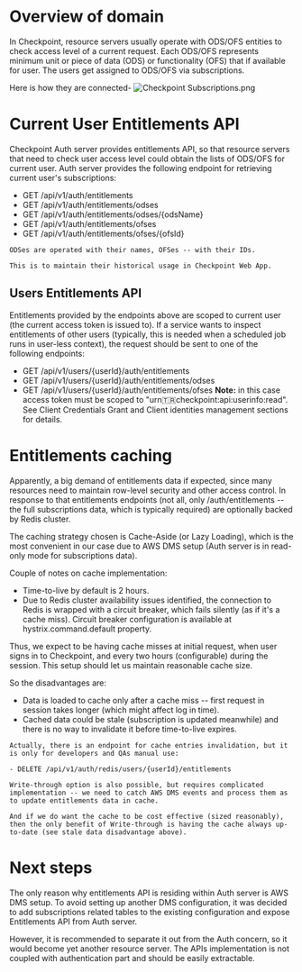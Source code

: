# Overview of domain
In Checkpoint, resource servers usually operate with ODS/OFS entities to check access level of a current request. Each ODS/OFS represents minimum unit or piece of data (ODS) or functionality (OFS) that if available for user. The users get assigned to ODS/OFS via subscriptions.

 

Here is how they are connected-
![Checkpoint Subscriptions.png](/.attachments/Checkpoint%20Subscriptions-f082443d-af7e-45a7-8711-39f7d9292335.png)


 

# Current User Entitlements API
Checkpoint Auth server provides entitlements API, so that resource servers that need to check user access level could obtain the lists of ODS/OFS for current user. Auth server provides the following endpoint for retrieving current user's subscriptions:

- GET /api/v1/auth/entitlements
- GET /api/v1/auth/entitlements/odses
- GET /api/v1/auth/entitlements/odses/{odsName}
- GET /api/v1/auth/entitlements/ofses
- GET /api/v1/auth/entitlements/ofses/{ofsId}

```
ODSes are operated with their names, OFSes -- with their IDs.

This is to maintain their historical usage in Checkpoint Web App.
```


## Users Entitlements API
Entitlements provided by the endpoints above are scoped to current user (the current access token is issued to). If a service wants to inspect entitlements of other users (typically, this is needed when a scheduled job runs in user-less context), the request should be sent to one of the following endpoints:

- GET /api/v1/users/{userId}/auth/entitlements
- GET /api/v1/users/{userId}/auth/entitlements/odses
- GET /api/v1/users/{userId}/auth/entitlements/ofses
**Note:** in this case access token must be scoped to "urn:tr:checkpoint:api:userinfo:read". See Client Credentials Grant and Client identities management sections for details.

 

# Entitlements caching
Apparently, a big demand of entitlements data if expected, since many resources need to maintain row-level security and other access control. In response to that entitlements endpoints (not all, only /auth/entitlements -- the full subscriptions data, which is typically required) are optionally backed by Redis cluster.

 

The caching strategy chosen is Cache-Aside (or Lazy Loading), which is the most convenient in our case due to AWS DMS setup (Auth server is in read-only mode for subscriptions data).

 

Couple of notes on cache implementation:

- Time-to-live by default is 2 hours.
- Due to Redis cluster availability issues identified, the connection to Redis is wrapped with a circuit breaker, which fails silently (as if it's a cache miss). Circuit breaker configuration is available at hystrix.command.default property.
 

Thus, we expect to be having cache misses at initial request, when user signs in to Checkpoint, and every two hours (configurable) during the session. This setup should let us maintain reasonable cache size.

 

So the disadvantages are:

- Data is loaded to cache only after a cache miss -- first request in session takes longer (which might affect log in time).
- Cached data could be stale (subscription is updated meanwhile) and there is no way to invalidate it before time-to-live expires.

```
Actually, there is an endpoint for cache entries invalidation, but it is only for developers and QAs manual use:

- DELETE /api/v1/auth/redis/users/{userId}/entitlements
```


```
Write-through option is also possible, but requires complicated implementation -- we need to catch AWS DMS events and process them as to update entitlements data in cache.

And if we do want the cache to be cost effective (sized reasonably), then the only benefit of Write-through is having the cache always up-to-date (see stale data disadvantage above).
```


# Next steps
The only reason why entitlements API is residing within Auth server is AWS DMS setup. To avoid setting up another DMS configuration, it was decided to add subscriptions related tables to the existing configuration and expose Entitlements API from Auth server.

 

However, it is recommended to separate it out from the Auth concern, so it would become yet another resource server. The APIs implementation is not coupled with authentication part and should be easily extractable.